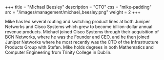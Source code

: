 +++
title = "Michael Beesley"
description = "CTO"
css = "mike-padding"
src = "/images/management/michael_beesley.png"
weight = 2
+++

Mike has led several routing and switching product lines at both Juniper Networks and Cisco Systems which grew to become billion-dollar annual revenue products.  Michael joined Cisco Systems through their acquisition of BCN Networks, where he was the Founder and CEO, and he then joined Juniper Networks where he most recently was the CTO of the Infrastructure Products Group with Stefan. Mike holds degrees in both Mathematics and Computer Engineering from Trinity College in Dublin. 